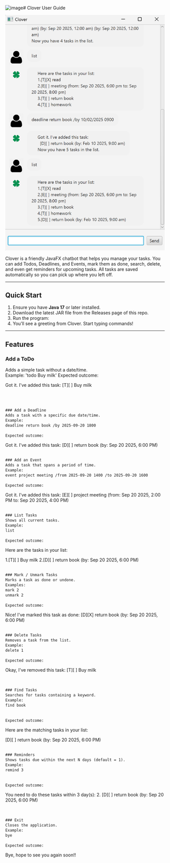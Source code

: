 <img width="500" height="201" alt="image" src="https://github.com/user-attachments/assets/238d958c-cc16-4046-ba86-9b4f2c75458a" /># Clover User Guide

![Clover UI](Ui.png)

Clover is a friendly JavaFX chatbot that helps you manage your tasks. You can add Todos, Deadlines, and Events, mark them as done, search, delete, and even get reminders for upcoming tasks. All tasks are saved automatically so you can pick up where you left off.

---

## Quick Start
1. Ensure you have **Java 17** or later installed.  
2. Download the latest JAR file from the Releases page of this repo.  
3. Run the program:
4. You’ll see a greeting from Clover. Start typing commands!

---

## Features

### Add a ToDo
Adds a simple task without a date/time.  
Example: 'todo Buy milk'
Expected outcome: 

Got it. I've added this task:
[T][ ] Buy milk
 ```



### Add a Deadline
Adds a task with a specific due date/time.  
Example:
deadline return book /by 2025-09-20 1800

Expected outcome:
 ```
Got it. I've added this task:
[D][ ] return book (by: Sep 20 2025, 6:00 PM)
 ```

### Add an Event
Adds a task that spans a period of time.  
Example:
event project meeting /from 2025-09-20 1400 /to 2025-09-20 1600

Expected outcome:
 ```
Got it. I've added this task:
[E][ ] project meeting (from: Sep 20 2025, 2:00 PM to: Sep 20 2025, 4:00 PM)
 ```

### List Tasks
Shows all current tasks.  
Example:
list

Expected outcome:
 ```
Here are the tasks in your list:

1.[T][ ] Buy milk
2.[D][ ] return book (by: Sep 20 2025, 6:00 PM)
 ```

### Mark / Unmark Tasks
Marks a task as done or undone.  
Examples:
mark 2
unmark 2

Expected outcome:
 ```
Nice! I've marked this task as done:
[D][X] return book (by: Sep 20 2025, 6:00 PM)
 ```

### Delete Tasks
Removes a task from the list.  
Example:
delete 1

Expected outcome:
 ```
Okay, I've removed this task:
[T][ ] Buy milk
 ```


### Find Tasks
Searches for tasks containing a keyword.  
Example:
find book


Expected outcome:
 ```
Here are the matching tasks in your list:

[D][ ] return book (by: Sep 20 2025, 6:00 PM)
 ```

### Reminders
Shows tasks due within the next N days (default = 1).  
Example:
remind 3


Expected outcome:
 ```
You need to do these tasks within 3 day(s):
2. [D][ ] return book (by: Sep 20 2025, 6:00 PM)
 ```


### Exit
Closes the application.  
Example:
bye

Expected outcome:
 ```
Bye, hope to see you again soon!!
 ```
